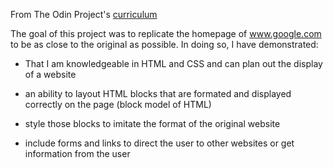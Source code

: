 From The Odin Project's [curriculum](http://www.theodinproject.com/web-development-101/html-css)

The goal of this project was to replicate the homepage of www.google.com to be as close to the original as possible. In doing so, I have demonstrated: 

- That I am knowledgeable in HTML and CSS and can plan out the display of a website

- an ability to layout HTML blocks that are formated and displayed correctly on the page (block model of HTML)

- style those blocks to imitate the format of the original website

- include forms and links to direct the user to other websites or get information from the user
